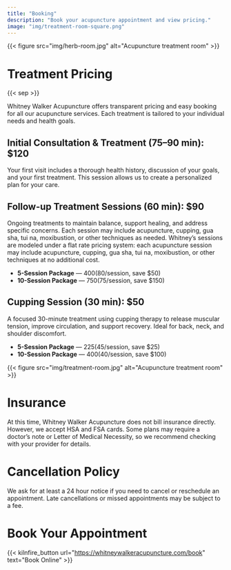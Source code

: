 ```yaml
---
title: "Booking"
description: "Book your acupuncture appointment and view pricing."
image: "img/treatment-room-square.png"
---
```


{{< figure src="img/herb-room.jpg" alt="Acupuncture treatment room" >}}

# Treatment Pricing

{{< sep >}}

Whitney Walker Acupuncture offers transparent pricing and easy booking for all our acupuncture services. Each treatment is tailored to your individual needs and health goals.

## Initial Consultation & Treatment  (75–90 min): $120

Your first visit includes a thorough health history, discussion of your goals, and your first treatment. This session allows us to create a personalized plan for your care.

## Follow-up Treatment Sessions (60 min): $90

Ongoing treatments to maintain balance, support healing, and address specific concerns. Each session may include acupuncture, cupping, gua sha, tui na, moxibustion, or other techniques as needed. Whitney’s sessions are modeled under a flat rate pricing system: each acupuncture session may include acupuncture, cupping, gua sha, tui na, moxibustion, or other techniques at no additional cost.

- **5-Session Package** — $400 ($80/session, save $50)  
- **10-Session Package** — $750 ($75/session, save $150)

## Cupping Session (30 min): $50

A focused 30-minute treatment using cupping therapy to release muscular tension, improve circulation, and support recovery. Ideal for back, neck, and shoulder discomfort.

- **5-Session Package** — $225 ($45/session, save $25)  
- **10-Session Package** — $400 ($40/session, save $100)

{{< figure src="img/treatment-room.jpg" alt="Acupuncture treatment room" >}}

# Insurance

At this time, Whitney Walker Acupuncture does not bill insurance directly. However, we accept HSA and FSA cards. Some plans may require a doctor’s note or Letter of Medical Necessity, so we recommend checking with your provider for details.

# Cancellation Policy

We ask for at least a 24 hour notice if you need to cancel or reschedule an appointment. Late cancellations or missed appointments may be subject to a fee.

# Book Your Appointment

{{< kilnfire_button url="https://whitneywalkeracupuncture.com/book" text="Book Online" >}}
